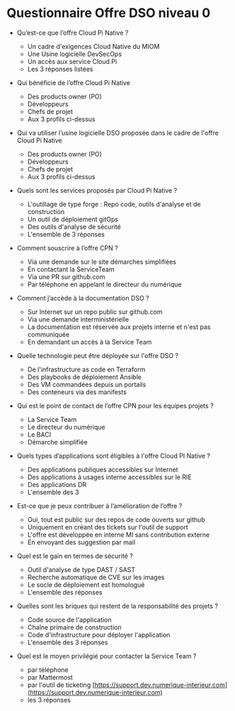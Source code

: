 # Questionnaire Offre DSO niveau 0

 - Qu’est-ce que l’offre Cloud Pi Native ? 
   - Un cadre d'exigences Cloud Native du MIOM
   - Une Usine logicielle DevSecOps
   - Un accès aux service Cloud Pi
   - Les 3 réponses listées

- Qui bénéficie de l’offre Cloud Pi Native
   - Des products owner (PO)
   - Développeurs
   - Chefs de projet
   - Aux 3 profils ci-dessus

- Qui va utiliser l’usine logicielle DSO proposée dans le cadre de l'offre Cloud Pi Native
   - Des products owner (PO)
   - Développeurs
   - Chefs de projet
   - Aux 3 profils ci-dessus

 - Quels sont les services proposés par Cloud Pi Native ?
   - L'outillage de type forge : Repo code, outils d'analyse et de construction
   - Un outil de déploiement gitOps
   - Des outils d'analyse de sécurité
   - L'ensemble de 3 réponses

 - Comment souscrire à l’offre CPN ?
   - Via une demande sur le site démarches simplifiées
   - En contactant la ServiceTeam
   - Via une PR sur github.com
   - Par téléphone en appelant le directeur du numérique
    
 - Comment j’accède à la documentation DSO ? 
   - Sur Internet sur un repo public sur github.com
   - Via une demande interministérielle 
   - La documentation est réservée aux projets interne et n'est pas communiquée
   - En demandant un accès à la Service Team

 - Quelle technologie peut être déployée sur l'offre DSO ?
   - De l'infrastructure as code en Terraform
   - Des playbooks de déploiement Ansible
   - Des VM commandées depuis un portails
   - Des conteneurs via des manifests

 - Qui est le point de contact de l’offre CPN pour les équipes projets ?
   - La Service Team
   - Le directeur du numérique
   - Le BACI
   - Démarche simplifiée

 - Quels types d’applications sont éligibles à l'offre Cloud PI Native ?
   - Des applications publiques accessibles sur Internet
   - Des applications à usages interne accessibles sur le RIE
   - Des applications DR
   - L'ensemble des 3
 
 - Est-ce que je peux contribuer à l’amélioration de l’offre ?
   - Oui, tout est public sur des repos de code ouverts sur github
   - Uniquement en créant des tickets sur l'outil de support
   - L'offre est développée en interne MI sans contribution externe
   - En envoyant des suggestion par mail

 - Quel est le gain en termes de sécurité ? 
   - Outil d'analyse de type DAST / SAST
   - Recherche automatique de CVE sur les images
   - Le socle de déploiement est homologué
   - L'ensemble des réponses

 - Quelles sont les briques qui restent de la responsabilité des projets ? 
   - Code source de l'application
   - Chaîne primaire de construction
   - Code d'infrastructure pour déployer l'application
   - L'ensemble des 3 réponses

 - Quel est le moyen privilégié pour contacter la Service Team ? 
   - par téléphone
   - par Mattermost
   - par l'outil de ticketing [https://support.dev.numerique-interieur.com](https://support.dev.numerique-interieur.com)
   - les 3 réponses

